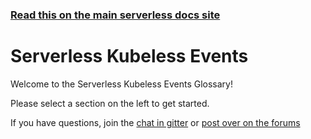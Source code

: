 <!--
title: Serverless - Kubeless - Events
menuText: Kubeless Events 
layout: Doc
-->

<!-- DOCS-SITE-LINK:START automatically generated  -->
### [Read this on the main serverless docs site](https://www.serverless.com/framework/docs/providers/kubeless/events/)
<!-- DOCS-SITE-LINK:END -->

# Serverless Kubeless Events

Welcome to the Serverless Kubeless Events Glossary!

Please select a section on the left to get started.

If you have questions, join the [chat in gitter](https://gitter.im/serverless/serverless) or [post over on the forums](http://forum.serverless.com/)

